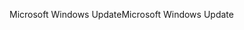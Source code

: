 <span data-ttu-id="b070f-101">Microsoft Windows Update</span><span class="sxs-lookup"><span data-stu-id="b070f-101">Microsoft Windows Update</span></span>